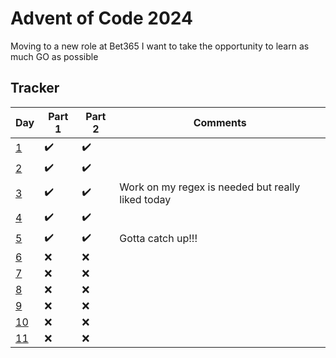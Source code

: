 # Advent of Code 2024

Moving to a new role at Bet365 I want to take the opportunity to learn as much GO as possible

## Tracker

| Day                                        | Part 1 | Part 2  | Comments                                          |
|--------------------------------------------|-------|---------|---------------------------------------------------|
| [1](https://adventofcode.com/2024/day/1)   | ✔️    | ✔️      |                                                   |   
| [2](https://adventofcode.com/2024/day/2)   | ✔️    | ✔️      |                                                   |   
| [3](https://adventofcode.com/2024/day/3)   | ✔️    | ✔️      | Work on my regex is needed but really liked today |
| [4](https://adventofcode.com/2024/day/4)   | ✔️    | ✔️      |                                                   |
| [5](https://adventofcode.com/2024/day/5)   | ✔️    | ✔️      | Gotta catch up!!!                                 |
| [6](https://adventofcode.com/2024/day/6)   | ❌️    | ❌️      |                                                   |
| [7](https://adventofcode.com/2024/day/7)   | ❌️    | ❌️      |                                                   |
| [8](https://adventofcode.com/2024/day/8)   | ❌️    | ❌️      |                                                   |
| [9](https://adventofcode.com/2024/day/9)   | ❌️    | ❌️      |                                                   |
| [10](https://adventofcode.com/2024/day/10) | ❌    | ❌️      |                                                   |
| [11](https://adventofcode.com/2024/day/11) | ❌️    | ❌️      |                                                   |
